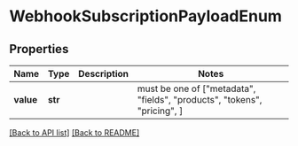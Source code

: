 # WebhookSubscriptionPayloadEnum


## Properties
Name | Type | Description | Notes
------------ | ------------- | ------------- | -------------
**value** | **str** |  |  must be one of ["metadata", "fields", "products", "tokens", "pricing", ]

[[Back to API list]](../README.md#documentation-for-api-endpoints) [[Back to README]](../README.md)



